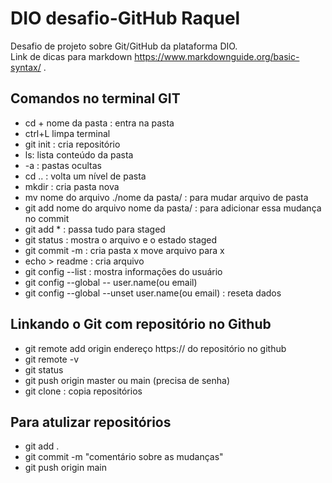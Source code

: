 # DIO desafio-GitHub Raquel
Desafio de projeto sobre Git/GitHub da plataforma DIO.<br>
Link de dicas para markdown https://www.markdownguide.org/basic-syntax/ .
## Comandos no terminal GIT
- cd + nome da pasta : entra na pasta
- ctrl+L limpa terminal
- git init : cria repositório
- ls: lista conteúdo da pasta
- -a : pastas ocultas
- cd .. : volta um nível de pasta
- mkdir : cria pasta nova
- mv nome do arquivo ./nome da pasta/ : para mudar arquivo de pasta
- git add nome do arquivo nome da pasta/ : para adicionar essa mudança no commit
- git add * : passa tudo para staged
- git status : mostra o arquivo e o estado staged
- git commit -m : cria pasta x move arquivo para x
- echo > readme : cria arquivo
- git config --list : mostra informações do usuário
- git config --global -- user.name(ou email)  
- git config --global --unset user.name(ou email) : reseta dados
## Linkando o Git com repositório no Github
- git remote add origin endereço https:// do repositório no github
- git remote -v
- git status
- git push origin master ou main (precisa de senha)
- git clone : copia repositórios
## Para atulizar repositórios 
- git add .
- git commit -m "comentário sobre as mudanças"
- git push origin main
